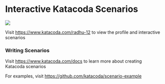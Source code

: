 # Interactive Katacoda Scenarios

[![](http://shields.katacoda.com/katacoda/radhu-12/count.svg)](https://www.katacoda.com/radhu-12 "Get your profile on Katacoda.com")

Visit https://www.katacoda.com/radhu-12 to view the profile and interactive scenarios

### Writing Scenarios
Visit https://www.katacoda.com/docs to learn more about creating Katacoda scenarios

For examples, visit https://github.com/katacoda/scenario-example
